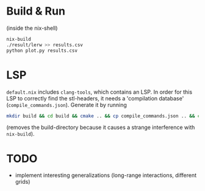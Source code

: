 # Build & Run

(inside the nix-shell)

```bash
nix-build
./result/lerw >> results.csv
python plot.py results.csv
```

# LSP

`default.nix` includes `clang-tools`, which contains
an LSP. In order for this LSP to correctly find the
stl-headers, it needs a 'compilation database' (`compile_commands.json`). Generate it by running

```bash
mkdir build && cd build && cmake .. && cp compile_commands.json .. && cd .. && rm -rf build
```
(removes the build-directory because it causes a strange interference with `nix-build`).

# TODO

- implement interesting generalizations (long-range interactions, different grids)
